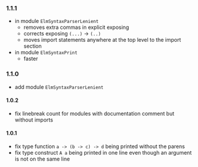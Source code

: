 ### 1.1.1
  - in module `ElmSyntaxParserLenient`
      - removes extra commas in explicit exposing
      - corrects exposing `(...)` → `(..)`
      - moves import statements anywhere at the top level to the import section
  - in module `ElmSyntaxPrint`
      - faster

### 1.1.0
  - add module `ElmSyntaxParserLenient`

#### 1.0.2
  - fix linebreak count for modules with documentation comment but without imports

#### 1.0.1
  - fix type function `a -> (b -> c) -> d` being printed without the parens
  - fix type construct `A a` being printed in one line even though an argument is not on the same line
